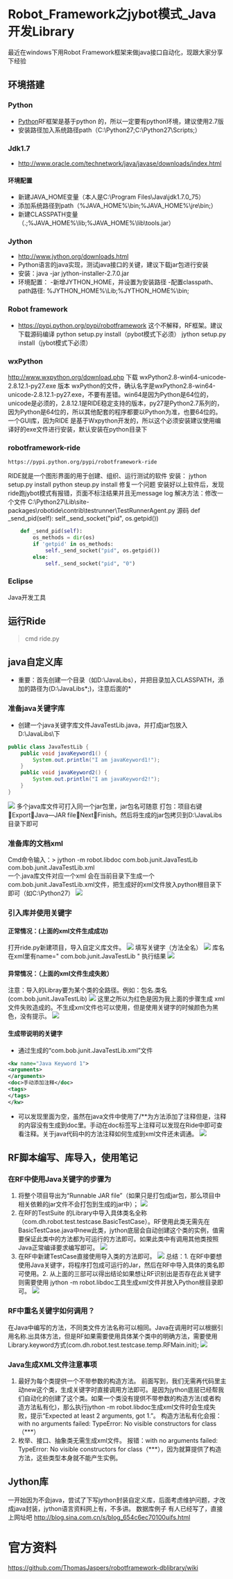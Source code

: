 # Robot_Framework之jybot模式_Java开发Library
最近在windows下用Robot Framework框架来做java接口自动化，现跟大家分享下经验
## 环境搭建
### Python
- [Python](https://www.python.org/)RF框架是基于python 的，所以一定要有python环境，建议使用2.7版
- 安装路径加入系统路径path（C:\Python27;C:\Python27\Scripts;）
### Jdk1.7
- http://www.oracle.com/technetwork/java/javase/downloads/index.html
#### 环境配置
- 新建JAVA_HOME变量（本人是C:\Program Files\Java\jdk1.7.0_75） 
- 添加系统路径到path（%JAVA_HOME%\bin;%JAVA_HOME%\jre\bin;）
- 新建CLASSPATH变量（.;%JAVA_HOME%\lib;%JAVA_HOME%\lib\tools.jar）
### Jython
- http://www.jython.org/downloads.html 
- Python语言的java实现，测试java接口的关键，建议下载jar包进行安装
- 安装：java -jar jython-installer-2.7.0.jar 
- 环境配置：
	-新增JYTHON_HOME，并设置为安装路径
	-配置classpath、path路径: %JYTHON_HOME%\Lib;%JYTHON_HOME%\bin;
### Robot framework
- https://pypi.python.org/pypi/robotframework 
这个不解释，RF框架。建议下载源码编译
python setup.py install（pybot模式下必须）
jython setup.py install（jybot模式下必须）

### wxPython
http://www.wxpython.org/download.php
下载 wxPython2.8-win64-unicode-2.8.12.1-py27.exe 版本
wxPython的文件，确认名字是wxPython2.8-win64-unicode-2.8.12.1-py27.exe，不要有差错。win64是因为Python是64位的，unicode是必须的，2.8.12.1是RIDE稳定支持的版本，py27是Python2.7系列的，因为Python是64位的，所以其他配套的程序都要以Python为准，也要64位的。
一个GUI库，因为RIDE 是基于Wxpython开发的，所以这个必须安装建议使用编译好的exe文件进行安装，默认安装在python目录下
 
### robotframework-ride
	https://pypi.python.org/pypi/robotframework-ride
RIDE就是一个图形界面的用于创建、组织、运行测试的软件
安装： jython setup.py install 
	    python steup.py install
修复一个问题
安装好以上软件后，发现ride跑jybot模式有报错，页面不标注结果并且无message log
解决方法：修改一个文件
C:\Python27\Lib\site-packages\robotide\contrib\testrunner\TestRunnerAgent.py
源码
    def _send_pid(self):
        self._send_socket("pid", os.getpid())
```python
    def _send_pid(self):
        os_methods = dir(os)
        if 'getpid' in os_methods:
            self._send_socket("pid", os.getpid())
        else:
            self._send_socket("pid", "0")

```
### Eclipse
Java开发工具
## 运行Ride
> cmd ride.py

## java自定义库
- 重要：首先创建一个目录（如D:\JavaLibs），并把目录加入CLASSPATH，添加的路径为(D:\JavaLibs\*;)，注意后面的*
### 准备java关键字库
- 创建一个java关键字库文件JavaTestLib.java，并打成jar包放入D:\JavaLibs\下
```java
public class JavaTestLib {
	public void javaKeyword1() {
		System.out.println("I am javaKeyword1!");
	}
	public void javaKeyword2() {
		System.out.println("I am javaKeyword2!");
	}
}
```
![](http://cloudnotes.nos-eastchina1.126.net/20190306101401-612368.jpg)
多个java库文件可打入同一个jar包里，jar包名可随意
打包：项目右键ExportJava—JAR fileNextFinish。然后将生成的jar包拷贝到D:\JavaLibs 目录下即可
### 准备库的文档xml
Cmd命令输入：> jython -m robot.libdoc com.bob.junit.JavaTestLib com.bob.junit.JavaTestLib.xml \
一个.java库文件对应一个xml
会在当前目录下生成一个com.bob.junit.JavaTestLib.xml文件，把生成好的xml文件放入python根目录下即可（如C:\Python27）
![](http://cloudnotes.nos-eastchina1.126.net/20190306101435-731718.jpg)
### 引入库并使用关键字
#### 正常情况：(上面的xml文件生成成功)
打开ride.py新建项目，导入自定义库文件。
![](http://cloudnotes.nos-eastchina1.126.net/20190306101456-966480.jpg)
填写关键字（方法全名）
![](http://cloudnotes.nos-eastchina1.126.net/20190306101505-330826.jpg)
库名在xml里有name=" com.bob.junit.JavaTestLib "
执行结果
![](http://cloudnotes.nos-eastchina1.126.net/20190306101511-701696.jpg)

#### 异常情况：（上面的xml文件生成失败）
注意：导入的Libray要为某个类的全路径。例如：包名.类名(com.bob.junit.JavaTestLib)
![](http://cloudnotes.nos-eastchina1.126.net/20190306101527-544892.jpg)
这里之所以为红色是因为我上面的步骤生成 xml 文件失败造成的。不生成xml文件也可以使用，但是使用关键字的时候颜色为黑色，没有提示。
![](http://cloudnotes.nos-eastchina1.126.net/20190306101535-748919.jpg)
#### 生成带说明的关键字
- 通过生成的“com.bob.junit.JavaTestLib.xml”文件
```xml
<kw name="Java Keyword 1">
<arguments>
</arguments>
<doc>手动添加注释</doc>
<tags>
</tags>
</kw>
```
- 可以发现<doc></doc>里面为空，虽然在java文件中使用了/**为方法添加了注释但是，注释的内容没有生成到doc里。手动在doc标签写上注释可以发现在Ride中即可查看注释。关于java代码中的方法注释如何生成到xml文件还未调通。
![](http://cloudnotes.nos-eastchina1.126.net/20190306101621-473690.jpg)

## RF脚本编写、库导入，使用笔记
### 在RF中使用Java关键字的步骤为
1. 将整个项目导出为“Runnable JAR file”（如果只是打包成jar包，那么项目中相关依赖的jar文件不会打包到生成的jar中）；
![](http://cloudnotes.nos-eastchina1.126.net/20190306101644-579776.jpg)
2. 在RF的TestSuite 的Library中导入具体类名全称（com.dh.robot.test.testcase.BasicTestCase）。RF使用此类无需先在BasicTestCase.java中new此类，jython底层会自动创建这个类的实例，值需要保证此类中的方法都为可运行的方法即可。如果此类中有调用其他类按照Java正常编译要求编写即可。
![](http://cloudnotes.nos-eastchina1.126.net/20190306101708-299836.jpg)
3. 在RF中新建TestCase直接使用导入类的方法即可。
![](http://cloudnotes.nos-eastchina1.126.net/20190306101721-438551.jpg)
总结：1. 在RF中要想使用Java关键字，将程序打包成可运行的Jar，然后在RF中导入具体的类名即可使用。2. 从上面的三部可以得出结论如果想让RF识别出是否存在此关键字则需要使用 jython -m robot.libdoc工具生成xml文件并放入Python根目录即可。
![](http://cloudnotes.nos-eastchina1.126.net/20190306101741-233829.jpg)
### RF中重名关键字如何调用？
在Java中编写的方法，不同类文件方法名称可以相同。Java在调用时可以根据引用名称.出具体方法，但是RF如果需要使用具体某个类中的明确方法，需要使用Library.keyword方式(com.dh.robot.test.testcase.temp.RFMain.init);
![](http://cloudnotes.nos-eastchina1.126.net/20190306101755-289603.jpg)
### Java生成XML文件注意事项
1. 最好为每个类提供一个不带参数的构造方法。
前面写到，我们无需再代码里主动new这个类，生成关键字时直接调用方法即可。是因为jython底层已经帮我们自动化的创建了这个类。如果一个类没有提供不带参数的构造方法(或者构造方法私有化)，那么执行jython -m robot.libdoc生成xml文件时会生成失败，提示“Expected at least 2 arguments, got 1.”。
		构造方法私有化会报：with no arguments failed: TypeError: No visible constructors for class（***）
2. 枚举、接口、抽象类无需生成xml文件。
   报错：with no arguments failed: TypeError: No visible constructors for class（***），因为就算提供了构造方法，这些类型本身就不能产生实例。
## Jython库
一开始因为不会java，尝试了下写jython封装自定义库，后面考虑维护问题，才改成java封装，jython语言资料网上有，不多讲。
数据库例子
有人已经写了，直接上网址吧
http://blog.sina.com.cn/s/blog_654c6ec70100uifs.html


# 官方资料
https://github.com/ThomasJaspers/robotframework-dblibrary/wiki

